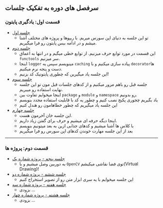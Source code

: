 ## سرفصل های دوره به تفکیک جلسات

### قسمت اول: یادگیری پایتون

- [جلسه اول](S01)
    - تو این جلسه به دنیای اپن سورس میریم. با ریپوها و پروژه های مختلف آشنا میشم و در ادامه بیس پایتون رو فرا میگیریم.
- [جلسه دوم](S02)
    - این قسمت در مورد توابع حرف میزنیم. از توابع خطی میگیم و در انتها به اعماق `functools` سر میزنیم. 
    - اینجا `logger` مینویسم سپس یه `caching` پیاده سازی میکنیم و با `decorator`ها دست و پنجه نرم میکنیم.
    - این جلسه یاد میگیرین که چطوری پایتونیک کد بزنیم!
- [جلسه سوم](S03)
    - جلسه قبل رو باهم مرور میکنیم و از کدهای جلسات قبل مون تو این جلسه نهایت استفاده رو میبریم.
    - اینجا میخوایم تفاوت بین `package` و `module` و `namespace` رو بدونیم.
    - یاد بگیریم چجوری پکیج نصب کنیم و چطور یه کد با قابلیت استفاده مجدد بنویسم
    - این جلسه یاد میگیریم که چطور خطاهامون رو هندل کنیم
- [جلسه چهارم](S04)
    - این جلسه خان آخرمون هست.
    - اینجا دیگه حرفه ای میشیم و حرف برای گفتن زیاد داریم.
    - با کلاس ها آشنا میشیم و کدهای جذابی ازین به بعد میتونیم بنویسم
    - بعد از این جلسه مهارت خوندن کدهای اپن سورس رو فرا میگیریم

----

### قسمت دوم: پروژه ها
- [جلسه پنجم - پروژه شماره یک](S05)
    - به دوربین وصل میشیم و با `OpenCV` توی فضا نقاشی میکیشم(Virtual Drawing)!
- [جلسه ششم - پروژه شماره دو](S06)
    - این جلسه میخوایم با یه سری ابزار متن رو از تصویر استخراج کنیم
- [جلسه هفتم - پروژه شماره سه](S07)
    - بزودی ...
- [جلسه هشتم - پروژه شماره چهار](S08)
    - بزودی ...


